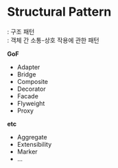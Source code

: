 # Structural Pattern
: 구조 패턴    
: 객체 간 소통-상호 작용에 관한 패턴  

**GoF**
- Adapter
- Bridge
- Composite
- Decorator
- Facade
- Flyweight
- Proxy


**etc**  
- Aggregate
- Extensibility
- Marker
- ... 
